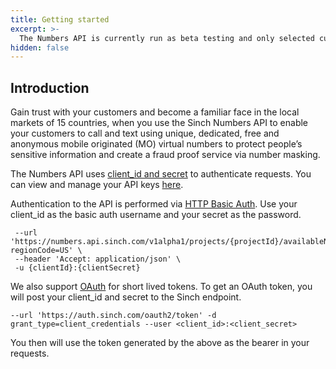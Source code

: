 ```yaml
---
title: Getting started
excerpt: >- 
  The Numbers API is currently run as beta testing and only selected customers will have access to this feature. If you want to participate in this testing, please reach out to [Tobias.Sellberg@sinch.com](mailto:Tobias.Sellberg@sinch.com)
hidden: false
---
```


## Introduction

Gain trust with your customers and become a familiar face in the local markets of 15 countries, when you use the Sinch Numbers API to enable your customers to call and text using unique, dedicated, free and anonymous mobile originated (MO) virtual numbers to protect people’s sensitive information and create a fraud proof service via number masking.  

The Numbers API uses [client_id and secret](https://dashboard.sinch.com/settings/access-keys) to authenticate requests. You can view and manage your API keys [here](https://dashboard.sinch.com/settings/access-keys).

Authentication to the API is performed via [HTTP Basic Auth](http://en.wikipedia.org/wiki/Basic_access_authentication). Use your client_id as the basic auth username and your secret as the password.

```curl --request GET \
 --url 'https://numbers.api.sinch.com/v1alpha1/projects/{projectId}/availableNumbers?regionCode=US' \
 --header 'Accept: application/json' \
 -u {clientId}:{clientSecret}
 ```
  We also support [OAuth](https://developers.sinch.com/reference#active-number) for short lived tokens. To get an OAuth token, you will post your client_id and secret to the Sinch endpoint.

  ```curl 
  --url 'https://auth.sinch.com/oauth2/token' -d grant_type=client_credentials --user <client_id>:<client_secret>
 ```

 You then will use the token generated by the above as the bearer in your requests.
 

